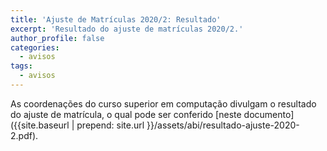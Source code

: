 ```yaml
---
title: 'Ajuste de Matrículas 2020/2: Resultado'
excerpt: 'Resultado do ajuste de matrículas 2020/2.'
author_profile: false
categories:
  - avisos
tags:
  - avisos
---
```


As coordenações do curso superior em computação divulgam o resultado do ajuste de matrícula, o qual pode ser conferido [neste documento]({{site.baseurl | prepend: site.url }}/assets/abi/resultado-ajuste-2020-2.pdf).